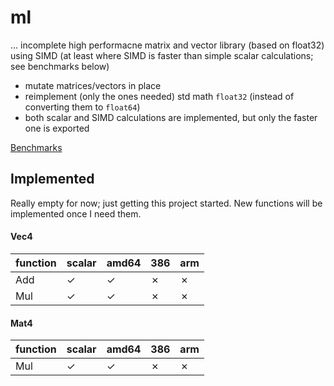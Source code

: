 # ml

... incomplete high performacne matrix and vector library (based on float32) using SIMD (at least where SIMD is faster than simple scalar calculations; see benchmarks below)

- mutate matrices/vectors in place
- reimplement (only the ones needed) std math `float32` (instead of converting them to `float64`)
- both scalar and SIMD calculations are implemented, but only the faster one is exported

[Benchmarks](BENCHMARKS.md)

## Implemented

Really empty for now; just getting this project started. New functions will be implemented once I need them.

#### Vec4

function | scalar | amd64 | 386 | arm
-------- | ------ | ----- | --- | -----
Add      | ✓      | ✓     | ✗   | ✗
Mul      | ✓      | ✓     | ✗   | ✗

#### Mat4

function | scalar | amd64 | 386 | arm
-------- | ------ | ----- | --- | -----
Mul      | ✓      | ✓     | ✗   | ✗


